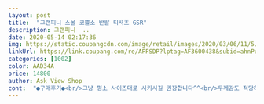 ```yaml
---
layout: post 
title:  "그랜피니 스몰 코뿔소 반팔 티셔츠 GSR" 
description: 그랜피니  ..
date: 2020-05-14 02:17:36 
img: https://static.coupangcdn.com/image/retail/images/2020/03/06/11/5/c8bd2a79-63c7-4378-85c5-560da810903d.jpg 
linkUrl: https://link.coupang.com/re/AFFSDP?lptag=AF3600438&subid=ahnPublicAsk&pageKey=1321981777&itemId=2343309540&vendorItemId=70339875789&traceid=V0-113-6bbf95cb01a13604 
categories: [1002] 
color: AAD34A 
price: 14800 
author: Ask View Shop 
cont:  "●구매후기●<br/>그냥 평소 사이즈대로 시키시길 권장합니다^^<br/>두께감도 적당하고  스몰싸이즈가 없어서 M했는데 그냥 오버핏으로 입기로 했어요.<br/> 보풀이 피지 않길 바라며 잘입겠습니다.<br/><br/>사이즈는 작을까봐 한치수 크게 시켰더니 생각외로 정사이즈입니다.<br/><br/>생각보다 재질이나 디자인, 색이 좋네요<br/>신랑이 옷을 잘 구입하는 스타일이 아니다 보니 기본 5년에서 10년은 입는것 같아요그래서 메이커 티만 구입을 해서 입었는데 요번에는 관찮은 집을 찾은것 같아 저렴한 가격에 주문을 해 봅니다신랑이 티를 보자마자 잉이건 뭐야하더니 입어보더라구요입어보고는 오호  좋은데 하더라구요메이커가 아닌 일반 티를 사면 목쪽에 상표가 붙어 있는 부분이 따갑고 알러지 처럼 목 주위가 부풀더라구요그런데 이건 전혀 느낌이 없어 좋다고 하네요피부가 예민하다 보니 뒷목에 붙어 있는걸 떼고 입던지 아님 아주 작은걸로 주문을하는데 작은걸 찾기 힘들어 사주고 않입으면 제가 입고는 했거든요ㅋㅋ 요번거는 맘에 든다니 좋습니다잘입힐게요ㅋㅋㅋ<br/>" 
---
```

